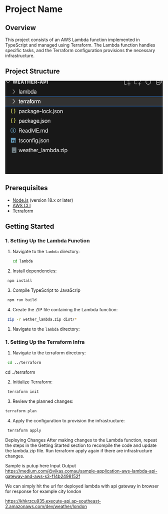 # Project Name

## Overview

This project consists of an AWS Lambda function implemented in TypeScript and managed using Terraform. The Lambda function handles specific tasks, and the Terraform configuration provisions the necessary infrastructure.

## Project Structure



![Alt text](image.png)


## Prerequisites

- [Node.js](https://nodejs.org/) (version 18.x or later)
- [AWS CLI](https://aws.amazon.com/cli/)
- [Terraform](https://www.terraform.io/downloads.html)

## Getting Started

### 1. Setting Up the Lambda Function

1. Navigate to the `lambda` directory:
   ```bash
   cd lambda

2. Install dependencies:
  ```bash
   npm install

  ```

3. Compile TypeScript to JavaScrip
 ```bash
  npm run build

  ```
4. Create the ZIP file containing the Lambda function:
 ```bash
  zip -r wether_lambda.zip dist/*

  ```
1. Navigate to the `lambda` directory:

### 1. Setting Up the Terraform Infra

1. Navigate to the terraform directory:
 ```bash
  cd ../terraform

  ```
cd ../terraform


2. Initialize Terraform:
 ```bash
  terraform init

  ```
3. Review the planned changes:
 ```bash
terraform plan

  ```
4. Apply the configuration to provision the infrastructure:
 ```bash
  terraform apply

  ```


Deploying Changes
After making changes to the Lambda function, repeat the steps in the Getting Started section to recompile the code and update the lambda.zip file.
Run terraform apply again if there are infrastructure changes.


Sample is putup here Input Output 
https://medium.com/@vikas.comau/sample-application-aws-lambda-api-gateway-and-aws-s3-f14b2498152f

We can simply hit the url for deployed lambda with api gateway in browser for response for example city london

https://khkrzcu935.execute-api.ap-southeast-2.amazonaws.com/dev/weather/london
